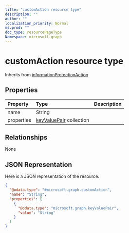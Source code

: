 ```yaml
---
title: "customAction resource type"
description: ""
author: ""
localization_priority: Normal
ms.prod: ""
doc_type: resourcePageType
Namespace: microsoft.graph
---
```



# customAction resource type




Inherits from [informationProtectionAction](../resources/informationProtectionAction.md)

## Properties
|Property|Type|Description|
|:---|:---|:---|
|name|String||
|properties|[keyValuePair](../resources/keyValuePair.md) collection||

## Relationships
None

## JSON Representation
Here is a JSON representation of the resource.
<!-- {
  "blockType": "resource",
  "@odata.type": "microsoft.graph.customAction"
}
-->
``` json
{
  "@odata.type": "#microsoft.graph.customAction",
  "name": "String",
  "properties": [
    {
      "@odata.type": "microsoft.graph.keyValuePair",
      "value": "String"
    }
  ]
}
```

